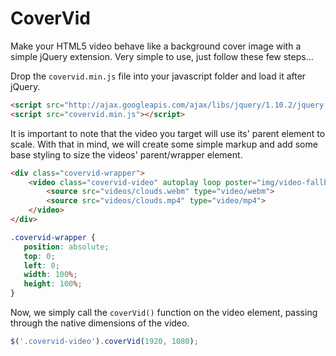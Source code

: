CoverVid
========

Make your HTML5 video behave like a background cover image with a simple jQuery extension. Very simple to use, just follow these few steps...

Drop the <code>covervid.min.js</code> file into your javascript folder and load it after jQuery.
```html
<script src="http://ajax.googleapis.com/ajax/libs/jquery/1.10.2/jquery.min.js"></script>
<script src="covervid.min.js"></script>
 ```
 
It is important to note that the video you target will use its' parent element to scale. With that in mind, we will create some simple markup and add some base styling to size the videos' parent/wrapper element.
```html
<div class="covervid-wrapper">
    <video class="covervid-video" autoplay loop poster="img/video-fallback.png">
        <source src="videos/clouds.webm" type="video/webm">
        <source src="videos/clouds.mp4" type="video/mp4">
    </video>
</div>
 ```
 ```css
.covervid-wrapper {
    position: absolute;
    top: 0;
    left: 0;
    width: 100%;
    height: 100%;
}
 ```
Now, we simply call the <code>coverVid()</code> function on the video element, passing through the native dimensions of the video.
```javascript
$('.covervid-video').coverVid(1920, 1080);
 ```
